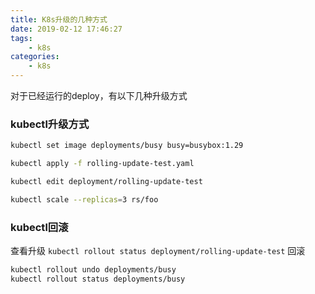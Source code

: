 ```yaml
---
title: K8s升级的几种方式
date: 2019-02-12 17:46:27
tags:
    - k8s
categories:
    - k8s
---
```

对于已经运行的deploy，有以下几种升级方式
### kubectl升级方式
```bash
kubectl set image deployments/busy busy=busybox:1.29

kubectl apply -f rolling-update-test.yaml

kubectl edit deployment/rolling-update-test

kubectl scale --replicas=3 rs/foo
```
### kubectl回滚
查看升级
`kubectl rollout status deployment/rolling-update-test`
回滚
```bash
kubectl rollout undo deployments/busy
kubectl rollout status deployments/busy
```